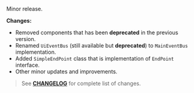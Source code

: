 Minor release.

**Changes:**
- Removed components that has been **deprecated** in the previous version.
- Renamed `UiEventBus` (still available but **deprecated**) to `MainEventBus` implementation.
- Added `SimpleEndPoint` class that is implementation of `EndPoint` interface.
- Other minor updates and improvements.

> See **[CHANGELOG](https://github.com/universum-studios/android_officium/blob/master/CHANGELOG.md)** for complete list of changes.
